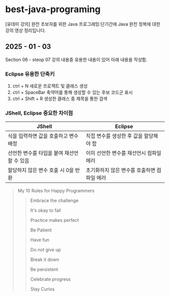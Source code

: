 # best-java-programing

[유데미 강의] 완전 초보자를 위한 Java 프로그래밍:단기간에 Java 완전 정복에 대한 강의 영상 정리입니다.

## 2025 - 01 - 03

Section 06 - steop 07 강의 내용중 유용한 내용이 있어 아래 내용을 작성함.

### Eclipse 유용한 단축키
1. ctrl + N            새로운 프로젝트 및 클래스 생성
2. ctrl + SpaceBar     축약어를 통해 생성할 수 있는 후보 코드군 표시
3. ctrl + Shift + R    생성한 클래스 중 제목을 통한 검색

### JShell, Eclipse 중요한 차이점
|JShell|Eclipse|
|-----|-----|
|식을 입력하면 값을 호출하고 변수 배정|직접 변수를 생성한 후 값을 할당해야 함|
|선언한 변수를 타입을 붙여 재선언할 수 있음|이미 선언한 변수를 재선언시 컴파일 에러|
|할당하지 않은 변수 호출 시 0을 반환|초기화하지 않은 변수를 호출하면 컴파일 에러|

> My 10 Rules for Happy Programmers
> > Embrace the challenge
> > 
> > It's okay to fail
> > 
> > Practice makes perfect
> > 
> > Be Patient
> > 
> > Have fun
> > 
> > Do not give up
> > 
> > Break it down
> > 
> > Be persistent
> > 
> > Celebrate progress
> > 
> > Stay Curios
